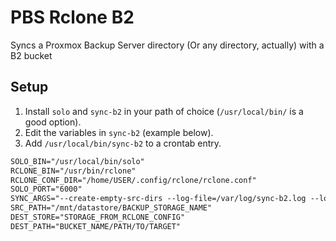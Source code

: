 # PBS Rclone B2

Syncs a Proxmox Backup Server directory (Or any directory, actually) with a B2 bucket

## Setup

1. Install `solo` and `sync-b2` in your path of choice (`/usr/local/bin/` is a good option).
2. Edit the variables in `sync-b2` (example below).
3. Add `/usr/local/bin/sync-b2` to a crontab entry.

```txt
SOLO_BIN="/usr/local/bin/solo"
RCLONE_BIN="/usr/bin/rclone"
RCLONE_CONF_DIR="/home/USER/.config/rclone/rclone.conf"
SOLO_PORT="6000"
SYNC_ARGS="--create-empty-src-dirs --log-file=/var/log/sync-b2.log --log-level=INFO --bwlimit 10M"
SRC_PATH="/mnt/datastore/BACKUP_STORAGE_NAME"
DEST_STORE="STORAGE_FROM_RCLONE_CONFIG"
DEST_PATH="BUCKET_NAME/PATH/TO/TARGET"
```
